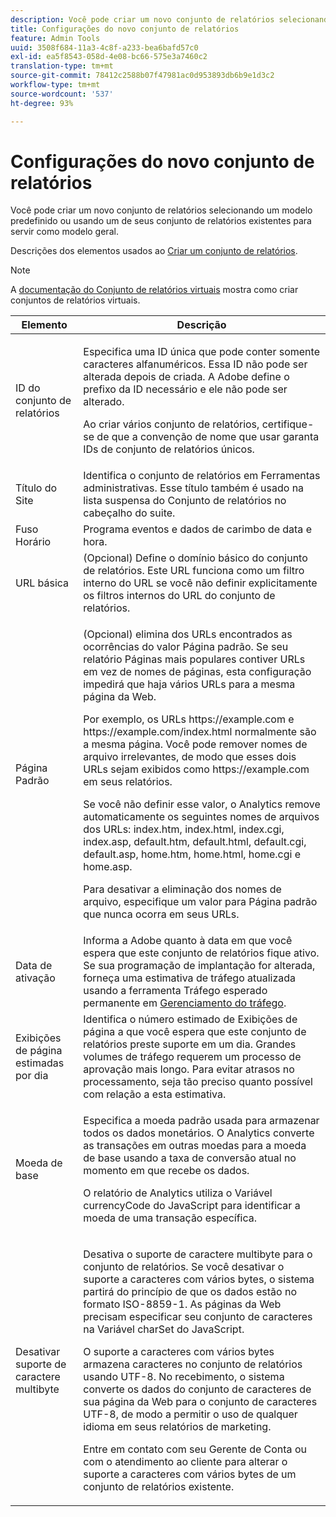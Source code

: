```yaml
---
description: Você pode criar um novo conjunto de relatórios selecionando um modelo predefinido ou usando um de seus conjunto de relatórios existentes para servir como modelo geral.
title: Configurações do novo conjunto de relatórios
feature: Admin Tools
uuid: 3508f684-11a3-4c8f-a233-bea6bafd57c0
exl-id: ea5f8543-058d-4e08-bc66-575e3a7460c2
translation-type: tm+mt
source-git-commit: 78412c2588b07f47981ac0d953893db6b9e1d3c2
workflow-type: tm+mt
source-wordcount: '537'
ht-degree: 93%

---
```


# Configurações do novo conjunto de relatórios

Você pode criar um novo conjunto de relatórios selecionando um modelo predefinido ou usando um de seus conjunto de relatórios existentes para servir como modelo geral.

Descrições dos elementos usados ao [Criar um conjunto de relatórios](/help/admin/c-manage-report-suites/c-new-report-suite/t-create-a-report-suite.md).

>[!NOTE]
>
>A [documentação do Conjunto de relatórios virtuais](/help/components/vrs/c-workflow-vrs/vrs-create.md) mostra como criar conjuntos de relatórios virtuais.

<table id="table_F739FBD8DB8D409E916F12F61C5953D0"> 
 <thead> 
  <tr> 
   <th colname="col1" class="entry"> Elemento </th> 
   <th colname="col2" class="entry"> Descrição </th> 
  </tr> 
 </thead>
 <tbody> 
  <tr> 
   <td colname="col1"> <span class="wintitle"> ID do conjunto de relatórios </span> </td> 
   <td colname="col2"> <p>Especifica uma ID única que pode conter somente caracteres alfanuméricos. Essa ID não pode ser alterada depois de criada. A Adobe define o prefixo da ID necessário e ele não pode ser alterado. </p> <p>Ao criar vários conjunto de relatórios, certifique-se de que a convenção de nome que usar garanta IDs de conjunto de relatórios únicos. </p> </td> 
  </tr> 
  <tr> 
   <td colname="col1"> <span class="wintitle"> Título do Site</span> </td> 
   <td colname="col2">Identifica o conjunto de relatórios em <span class="wintitle">Ferramentas administrativas</span>. Esse título também é usado na lista suspensa do <span class="wintitle">Conjunto de relatórios</span> no cabeçalho do suite. </td> 
  </tr> 
  <tr> 
   <td colname="col1"> <span class="wintitle"> Fuso Horário</span> </td> 
   <td colname="col2"> Programa eventos e dados de carimbo de data e hora. </td> 
  </tr> 
  <tr> 
   <td colname="col1"> <span class="wintitle"> URL básica</span> </td> 
   <td colname="col2"> (Opcional) Define o domínio básico do conjunto de relatórios. Este URL funciona como um filtro interno do URL se você não definir explicitamente os filtros internos do URL do conjunto de relatórios. </td> 
  </tr> 
  <tr> 
   <td colname="col1"> <span class="wintitle"> Página Padrão</span> </td> 
   <td colname="col2"> <p>(Opcional) elimina dos URLs encontrados as ocorrências do valor <span class="wintitle">Página padrão</span>. Se seu relatório <span class="wintitle">Páginas mais populares</span> contiver URLs em vez de nomes de páginas, esta configuração impedirá que haja vários URLs para a mesma página da Web. </p> <p>Por exemplo, os URLs<span class="filepath"> https://example.com</span> e <span class="filepath"> https://example.com/index.html</span> normalmente são a mesma página. Você pode remover nomes de arquivo irrelevantes, de modo que esses dois URLs sejam exibidos como <span class="filepath"> https://example.com</span> em seus relatórios. </p> <p>Se você não definir esse valor, o Analytics remove automaticamente os seguintes nomes de arquivos dos URLs: <span class="filepath">index.htm</span>, <span class="filepath">index.html</span>, <span class="filepath">index.cgi</span>, <span class="filepath">index.asp</span>, <span class="filepath">default.htm</span>, <span class="filepath">default.html</span>, <span class="filepath">default.cgi</span>, <span class="filepath">default.asp</span>, <span class="filepath">home.htm</span>, <span class="filepath">home.html</span>, <span class="filepath">home.cgi</span> e <span class="filepath">home.asp</span>. </p> <p>Para desativar a eliminação dos nomes de arquivo, especifique um valor para Página padrão que nunca ocorra em seus URLs. </p> </td> 
  </tr> 
  <tr> 
   <td colname="col1"> <p>Data de ativação </p> </td> 
   <td colname="col2">Informa a Adobe quanto à data em que você espera que este conjunto de relatórios fique ativo. Se sua programação de implantação for alterada, forneça uma estimativa de tráfego atualizada usando a ferramenta <span class="wintitle">Tráfego esperado permanente</span> em <a href="/help/admin/c-traffic-management/traffic-management.md">Gerenciamento do tráfego</a>. </td> 
  </tr> 
  <tr> 
   <td colname="col1"> <span class="wintitle"> Exibições de página estimadas por dia</span> </td> 
   <td colname="col2"> Identifica o número estimado de Exibições de página a que você espera que este conjunto de relatórios preste suporte em um dia. Grandes volumes de tráfego requerem um processo de aprovação mais longo. Para evitar atrasos no processamento, seja tão preciso quanto possível com relação a esta estimativa. </td> 
  </tr> 
  <tr> 
   <td colname="col1"> <span class="wintitle"> Moeda de base</span> </td> 
   <td colname="col2"> <p>Especifica a moeda padrão usada para armazenar todos os dados monetários. O Analytics converte as transações em outras moedas para a moeda de base usando a taxa de conversão atual no momento em que recebe os dados. </p> <p> O relatório de Analytics utiliza o Variável<span class="varname"> currencyCode</span> do JavaScript para identificar a moeda de uma transação específica. </p> </td> 
  </tr> 
  <tr> 
   <td colname="col1"> <span class="wintitle"> Desativar suporte de caractere multibyte </span> </td> 
   <td colname="col2"> <p>Desativa o suporte de caractere multibyte para o conjunto de relatórios. Se você desativar o suporte a caracteres com vários bytes, o sistema partirá do princípio de que os dados estão no formato ISO-8859-1. As páginas da Web precisam especificar seu conjunto de caracteres na Variável<span class="varname"> charSet</span> do JavaScript. </p> <p>O suporte a caracteres com vários bytes armazena caracteres no conjunto de relatórios usando UTF-8. No recebimento, o sistema converte os dados do conjunto de caracteres de sua página da Web para o conjunto de caracteres UTF-8, de modo a permitir o uso de qualquer idioma em seus relatórios de marketing. </p> <p>Entre em contato com seu Gerente de Conta ou com o atendimento ao cliente para alterar o suporte a caracteres com vários bytes de um conjunto de relatórios existente. </p> </td> 
  </tr>  
 </tbody> 
</table>
